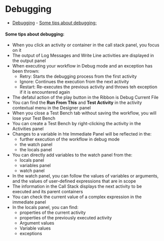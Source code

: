 # Debugging

<!-- @import "[TOC]" {cmd="toc" depthFrom=1 depthTo=6 orderedList=false} -->

<!-- code_chunk_output -->

- [Debugging](#debugging)
      - [Some tips about debugging:](#some-tips-about-debugging)

<!-- /code_chunk_output -->

#### Some tips about debugging:
- When you click an activity or container in the call stack panel, you focus on it
- The output of Log Messages and Write Line activities are displayed in the output panel
- When executing your workflow in Debug mode and an exception has been thrown:
  - Retry: Starts the debugging process from the first activity
  - Ignore: Continues the execution from the next activity
  - Restart: Re-executes the previous activity and throws teh exception if it is encountered again
- The defatul action of the play button in the Ribbon is Debug Current File
- You can find the **Run From This** and **Test Activity** in the activity contextual menu in the Designer panel
- When you close a Test Bench tab without saving the workflow, you will lose your Test Bench
- You can create a Test Bench by right-clicking the activity in the Activities panel
- Changes to a variable in hte Immediate Panel will be reflected in the:
  - further execution of the workflow in debug mode
  - the watch panel
  - the locals panel
- You can directly add variables to the watch panel from the:
  - locals panel
  - variables panel
  - watch panel
- In the watch panel, you can follow the values of variables or arguments, and the values of user-defined expressions that are in scope
- The information in the Call Stack displays the next activity to be executed and its parent containers
- You can check the current value of a complex expression in the immediate panel
- In the locals panel, you can find:
  - properties of the current activity
  - properties of the previously executed activity
  - Argument values
  - Variable values
  - exceptions